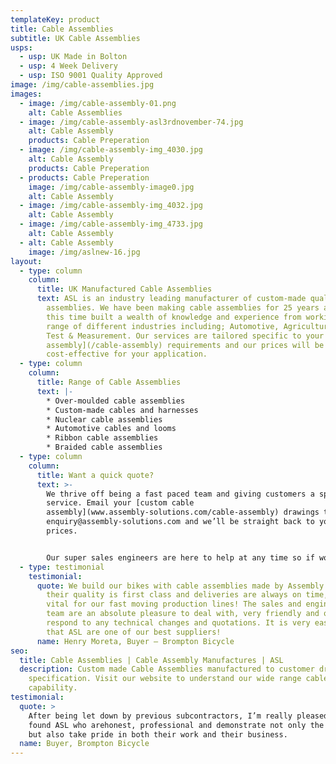```yaml
---
templateKey: product
title: Cable Assemblies
subtitle: UK Cable Assemblies
usps:
  - usp: UK Made in Bolton
  - usp: 4 Week Delivery
  - usp: ISO 9001 Quality Approved
image: /img/cable-assemblies.jpg
images:
  - image: /img/cable-assembly-01.png
    alt: Cable Assemblies
  - image: /img/cable-assembly-asl3rdnovember-74.jpg
    alt: Cable Assembly
    products: Cable Preperation
  - image: /img/cable-assembly-img_4030.jpg
    alt: Cable Assembly
    products: Cable Preperation
  - products: Cable Preperation
    image: /img/cable-assembly-image0.jpg
    alt: Cable Assembly
  - image: /img/cable-assembly-img_4032.jpg
    alt: Cable Assembly
  - image: /img/cable-assembly-img_4733.jpg
    alt: Cable Assembly
  - alt: Cable Assembly
    image: /img/aslnew-16.jpg
layout:
  - type: column
    column:
      title: UK Manufactured Cable Assemblies
      text: ASL is an industry leading manufacturer of custom-made quality cable
        assemblies. We have been making cable assemblies for 25 years and over
        this time built a wealth of knowledge and experience from working with a
        range of different industries including; Automotive, Agriculture and
        Test & Measurement. Our services are tailored specific to your [cable
        assembly](/cable-assembly) requirements and our prices will be
        cost-effective for your application.
  - type: column
    column:
      title: Range of Cable Assemblies
      text: |-
        * Over-moulded cable assemblies
        * Custom-made cables and harnesses
        * Nuclear cable assemblies
        * Automotive cables and looms  
        * Ribbon cable assemblies
        * Braided cable assemblies
  - type: column
    column:
      title: Want a quick quote?
      text: >-
        We thrive off being a fast paced team and giving customers a speedy
        service. Email your [custom cable
        assembly](www.assembly-solutions.com/cable-assembly) drawings to
        enquiry@assembly-solutions.com and we’ll be straight back to you with
        prices. 


        Our super sales engineers are here to help at any time so if would like to chat with us about your cable assemblies, call  01204 521999 and let’s get started!
  - type: testimonial
    testimonial:
      quote: We build our bikes with cable assemblies made by Assembly Solutions as
        their quality is first class and deliveries are always on time, which is
        vital for our fast moving production lines! The sales and engineering
        team are an absolute pleasure to deal with, very friendly and quick to
        respond to any technical changes and quotations. It is very easy to say
        that ASL are one of our best suppliers!
      name: Henry Moreta, Buyer – Brompton Bicycle
seo:
  title: Cable Assemblies | Cable Assembly Manufactures | ASL
  description: Custom made Cable Assemblies manufactured to customer drawing and
    specification. Visit our website to understand our wide range cable assembly
    capability.
testimonial:
  quote: >
    After being let down by previous subcontractors, I’m really pleased to have
    found ASL who arehonest, professional and demonstrate not only the know-how,
    but also take pride in both their work and their business.
  name: Buyer, Brompton Bicycle
---
```

